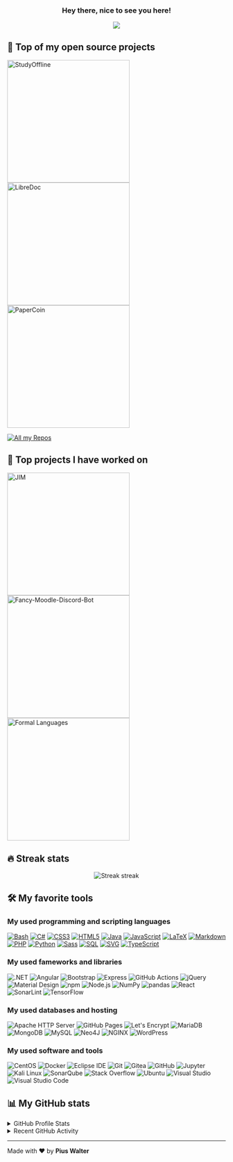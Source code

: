 <h3 align="center">
  Hey there, nice to see you here!
</h3>

<!-- https://github.com/DenverCoder1/readme-typing-svg -->
<p align="center">
  <img src="https://readme-typing-svg.herokuapp.com/?lines=IT%20SPECIALIST;WEB%20DEVELOPER;CYBER%20SECURITY%20RESEARCHER;BUG%20BOUNTY%20HUNTER&font=sans-serif&center=true&width=350&height=45&color=edbb5f&vCenter=true&size=22" />
</p>

## 📙 Top of my open source projects

<!-- https://github.com/DenverCoder1/github-readme-stats -->
<p align="left">
  <a href="https://github.com/piuswalter/StudyOffline"><img width="282" alt="StudyOffline" src="https://denvercoder1-github-readme-stats.vercel.app/api/pin/?username=piuswalter&repo=StudyOffline&theme=react&bg_color=3d3d3d&title_color=edbb5f&icon_color=edbb5f&hide_border=true&show_icons=false" /></a>
  <a href="https://github.com/piuswalter/LibreDoc"><img width="282" alt="LibreDoc" src="https://denvercoder1-github-readme-stats.vercel.app/api/pin/?username=piuswalter&repo=LibreDoc&theme=react&bg_color=3d3d3d&title_color=edbb5f&icon_color=edbb5f&hide_border=true&show_icons=false" /></a>
  <a href="https://github.com/piuswalter/CryptoTradingSimulator"><img width="282" alt="PaperCoin" src="https://denvercoder1-github-readme-stats.vercel.app/api/pin/?username=piuswalter&repo=CryptoTradingSimulator&theme=react&bg_color=3d3d3d&title_color=edbb5f&icon_color=edbb5f&hide_border=true&show_icons=false" /></a>
</p>

<!-- https://github.com/badges/shields -->
<p align="left">
  <a href="https://github.com/piuswalter?tab=repositories"><img alt="All my Repos" src="https://shields.io/badge/-All%20my%20Repos-3d3d3d?style=for-the-badge" /></a>
</p>

## 📙 Top projects I have worked on

<!-- https://github.com/DenverCoder1/github-readme-stats -->
<p align="left">
  <a href="https://github.com/p-fruck/jim"><img width="282" alt="JIM" src="https://denvercoder1-github-readme-stats.vercel.app/api/pin/?username=p-fruck&repo=jim&theme=react&bg_color=3d3d3d&title_color=edbb5f&icon_color=edbb5f&hide_border=true&show_icons=false" /></a>
  <a href="https://github.com/tjarbo/discord-moodle-bot"><img width="282" alt="Fancy-Moodle-Discord-Bot " src="https://denvercoder1-github-readme-stats.vercel.app/api/pin/?username=tjarbo&repo=discord-moodle-bot&theme=react&bg_color=3d3d3d&title_color=edbb5f&icon_color=edbb5f&hide_border=true&show_icons=false" /></a>
  <a href="https://github.com/karlstroetmann/Formal-Languages"><img width="282" alt="Formal Languages" src="https://denvercoder1-github-readme-stats.vercel.app/api/pin/?username=karlstroetmann&repo=Formal-Languages&theme=react&bg_color=3d3d3d&title_color=edbb5f&icon_color=edbb5f&hide_border=true&show_icons=false" /></a>
</p>

## 🔥 Streak stats

<!-- https://github.com/piuswalter/github-readme-streak-stats -->
<p align="center">
  <img alt="Streak streak" src="https://github-readme-streak-stats.herokuapp.com/?user=piuswalter&theme=default&hide_border=true&background=3d3d3d&stroke=edbb5f&ring=edbb5f&fire=edbb5f&currStreakNum=white&sideNums=white&currStreakLabel=white&sideLabels=white&dates=edbb5f"/>
</p>

<!-- https://github.com/badges/shields -->

## 🛠️ My favorite tools

### My used programming and scripting languages

<p>
  <a href="https://github.com/search?q=user%3Apiuswalter+Bash"><img alt="Bash" src="https://img.shields.io/badge/Bash-4EAA25?logo=gnu-bash&logoColor=white&style=for-the-badge"></a>
  <a href="https://github.com/search?q=user%3Apiuswalter+C%23"><img alt="C#" src="https://img.shields.io/badge/C%23-239120?logo=c-sharp&logoColor=white&style=for-the-badge"></a>
  <a href="https://github.com/search?q=user%3Apiuswalter+CSS3"><img alt="CSS3" src="https://img.shields.io/badge/CSS3-1572B6?logo=css3&logoColor=white&style=for-the-badge"></a>
  <a href="https://github.com/search?q=user%3Apiuswalter+HTML5"><img alt="HTML5" src="https://img.shields.io/badge/HTML5-E34F26?logo=html5&logoColor=white&style=for-the-badge"></a>
  <a href="https://github.com/search?q=user%3Apiuswalter+Java"><img alt="Java" src="https://img.shields.io/badge/Java-007396?logo=java&logoColor=white&style=for-the-badge"></a>
  <a href="https://github.com/search?q=user%3Apiuswalter+JavaScript"><img alt="JavaScript" src="https://img.shields.io/badge/JavaScript-F7DF1E?logo=javascript&logoColor=black&style=for-the-badge"></a>
  <a href="https://github.com/search?q=user%3Apiuswalter+LaTeX"><img alt="LaTeX" src="https://img.shields.io/badge/LaTeX-008080?logo=latex&logoColor=white&style=for-the-badge"></a>
  <a href="https://github.com/search?q=user%3Apiuswalter+Markdown"><img alt="Markdown" src="https://img.shields.io/badge/Markdown-000000?logo=markdown&logoColor=white&style=for-the-badge"></a>
  <a href="https://github.com/search?q=user%3Apiuswalter+PHP"><img alt="PHP" src="https://img.shields.io/badge/PHP-777BB4?logo=php&logoColor=white&style=for-the-badge"></a>
  <a href="https://github.com/search?q=user%3Apiuswalter+Python"><img alt="Python" src="https://img.shields.io/badge/Python-3776AB?logo=python&logoColor=white&style=for-the-badge"></a>
  <a href="https://github.com/search?q=user%3Apiuswalter+Sass"><img alt="Sass" src="https://img.shields.io/badge/Sass-CC6699?logo=sass&logoColor=white&style=for-the-badge"></a>
  <a href="https://github.com/search?q=user%3Apiuswalter+SQL"><img alt="SQL" src="https://img.shields.io/badge/SQL-4053D6?logo=amazon-dynamodb&logoColor=white&style=for-the-badge"></a>
  <a href="https://github.com/search?q=user%3Apiuswalter+XML"><img alt="SVG" src="https://img.shields.io/badge/SVG-FFB13B?logo=svg&logoColor=black&style=for-the-badge"></a>
  <a href="https://github.com/search?q=user%3Apiuswalter+TypeScript"><img alt="TypeScript" src="https://img.shields.io/badge/TypeScript-3178C6?logo=typescript&logoColor=white&style=for-the-badge"></a>
</p>

### My used fameworks and libraries

<p>
  <img alt=".NET" src="https://img.shields.io/badge/.NET-512BD4?logo=.net&logoColor=white&style=for-the-badge" />
  <img alt="Angular" src="https://img.shields.io/badge/Angular-DD0031?logo=angular&logoColor=white&style=for-the-badge" />
  <img alt="Bootstrap" src="https://img.shields.io/badge/Bootstrap-7952B3?logo=bootstrap&logoColor=white&style=for-the-badge" />
  <img alt="Express" src="https://img.shields.io/badge/Express-000000?logo=express&logoColor=white&style=for-the-badge" />
  <img alt="GitHub Actions" src="https://img.shields.io/badge/GitHub%20Actions-2088FF?logo=github-actions&logoColor=white&style=for-the-badge" />
  <img alt="jQuery" src="https://img.shields.io/badge/jQuery-0769AD?logo=jquery&logoColor=white&style=for-the-badge" />
  <img alt="Material Design" src="https://img.shields.io/badge/Material%20Design-757575?logo=material-design&logoColor=white&style=for-the-badge" />
  <img alt="npm" src="https://img.shields.io/badge/npm-CB3837?logo=numpy&logoColor=white&style=for-the-badge" />
  <img alt="Node.js" src="https://img.shields.io/badge/Node.js-339933?logo=node.js&logoColor=white&style=for-the-badge">
  <img alt="NumPy" src="https://img.shields.io/badge/NumPy-013243?logo=numpy&logoColor=white&style=for-the-badge" />
  <img alt="pandas" src="https://img.shields.io/badge/pandas-150458?logo=pandas&logoColor=white&style=for-the-badge" />
  <img alt="React" src="https://img.shields.io/badge/React-61DAFB?logo=react&logoColor=black&style=for-the-badge" />
  <img alt="SonarLint" src="https://img.shields.io/badge/-SonarLint-CB2029?logo=sonarlint&logoColor=white&style=for-the-badge" />
  <img alt="TensorFlow" src="https://img.shields.io/badge/TensorFlow-FF6F00?logo=tensorflow&logoColor=white&style=for-the-badge" />
</p>

### My used databases and hosting

<p>
  <img alt="Apache HTTP Server" src="https://img.shields.io/badge/Apache%20HTTP%20Server-D22128?logo=apache&logoColor=white&style=for-the-badge" />
  <img alt="GitHub Pages" src="https://img.shields.io/badge/GitHub%20Pages-181717?logo=github&logoColor=white&style=for-the-badge" />
  <img alt="Let's Encrypt" src ="https://img.shields.io/badge/Let%27s%20Encrypt-003A70?logo=letsencrypt&logoColor=white&style=for-the-badge" />
  <img alt="MariaDB" src="https://img.shields.io/badge/MariaDB-003545?logo=mariadb&logoColor=white&style=for-the-badge" />
  <img alt="MongoDB" src ="https://img.shields.io/badge/MongoDB-47A248?logo=mongodb&logoColor=white&style=for-the-badge" />
  <img alt="MySQL" src="https://img.shields.io/badge/MySQL-4479A1?logo=mysql&logoColor=white&style=for-the-badge" />
  <img alt="Neo4J" src ="https://img.shields.io/badge/Neo4J-008CC1?logo=neo4j&logoColor=white&style=for-the-badge" />
  <img alt="NGINX" src ="https://img.shields.io/badge/NGINX-009639?logo=nginx&logoColor=white&style=for-the-badge" />
  <img alt="WordPress" src="https://img.shields.io/badge/WordPress-21759B?logo=wordpress&logoColor=white&style=for-the-badge" />
</p>

### My used software and tools

<p>
  <img alt="CentOS" src="https://img.shields.io/badge/CentOS-262577?logo=centos&logoColor=white&style=for-the-badge" />
  <img alt="Docker" src="https://img.shields.io/badge/Docker-2496ED?logo=docker&logoColor=white&style=for-the-badge" />
  <img alt="Eclipse IDE" src="https://img.shields.io/badge/Eclipse%20IDE-2C2255?logo=eclipse-ide&logoColor=white&style=for-the-badge" />
  <img alt="Git" src="https://img.shields.io/badge/Git-F05032?logo=git&logoColor=white&style=for-the-badge" />
  <img alt="Gitea" src="https://img.shields.io/badge/Gitea-609926?logo=gitea&logoColor=white&style=for-the-badge" />
  <img alt="GitHub" src="https://img.shields.io/badge/GitHub-181717?logo=github&logoColor=white&style=for-the-badge" />
  <img alt="Jupyter" src="https://img.shields.io/badge/Jupyter-F37626?logo=jupyter&logoColor=white&style=for-the-badge" />
  <img alt="Kali Linux" src="https://img.shields.io/badge/Kali%20Linux-557C94?logo=kali-linux&logoColor=white&style=for-the-badge" />
  <img alt="SonarQube" src="https://img.shields.io/badge/-SonarQube-4E9BCD?logo=sonarqube&logoColor=white&style=for-the-badge" />
  <img alt="Stack Overflow" src="https://img.shields.io/badge/-Stack%20Overflow-F58025?logo=stack-overflow&logoColor=white&style=for-the-badge" />
  <img alt="Ubuntu" src="https://img.shields.io/badge/Ubuntu-E95420?logo=ubuntu&logoColor=white&style=for-the-badge" />
  <img alt="Visual Studio" src="https://img.shields.io/badge/Visual%20Studio-5C2D91?logo=visual-studio&logoColor=white&style=for-the-badge" />
  <img alt="Visual Studio Code" src="https://img.shields.io/badge/Visual%20Studio%20Code-007ACC?logo=visual-studio-code&logoColor=white&style=for-the-badge" />
</p>

## 📊 My GitHub stats

<!-- https://github.com/anuraghazra/github-readme-stats -->
<details> 
  <summary>GitHub Profile Stats</summary>
  <br />
  <img alt="My GitHub stats" src="https://github-readme-stats.vercel.app/api/?username=piuswalter&show_icons=true&count_private=true&theme=react&hide_border=true&bg_color=3d3d3d&title_color=edbb5f&icon_color=edbb5f" height="192px" />
  <img alt="My most used languages" src="https://github-readme-stats.vercel.app/api/top-langs/?username=piuswalter&hide=jupyter%20notebook&langs_count=8&layout=compact&theme=react&hide_border=true&bg_color=3d3d3d&title_color=edbb5f&icon_color=edbb5f" height="192px" />
  <br />
</details>

<!-- https://github.com/ashutosh00710/github-readme-activity-graph -->
<details>
  <summary>Recent GitHub Activity</summary>
  <br />
  <img alt="My recent GitHub activity" src="https://activity-graph.herokuapp.com/graph?username=piuswalter&bg_color=3d3d3d&color=edbb5f&line=edbb5f&point=ffffff&hide_border=true&area_color=edbb5f&area=true" />
</details>

---

Made with ❤️ by **Pius Walter**
